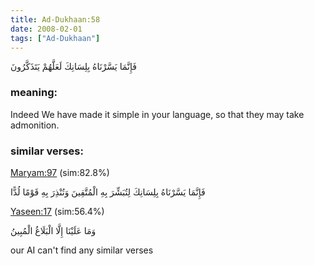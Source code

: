```yaml
---
title: Ad-Dukhaan:58
date: 2008-02-01
tags: ["Ad-Dukhaan"]
---
```

فَإِنَّمَا يَسَّرْنَاهُ بِلِسَانِكَ لَعَلَّهُمْ يَتَذَكَّرُونَ
### meaning: 
Indeed We have made it simple in your language, so that they may take admonition.
### similar verses: 

[Maryam:97](/19/97) (sim:82.8%)

فَإِنَّمَا يَسَّرْنَاهُ بِلِسَانِكَ لِتُبَشِّرَ بِهِ الْمُتَّقِينَ وَتُنْذِرَ بِهِ قَوْمًا لُدًّا

[Yaseen:17](/36/17) (sim:56.4%)

وَمَا عَلَيْنَا إِلَّا الْبَلَاغُ الْمُبِينُ

our AI can't find any similar verses


